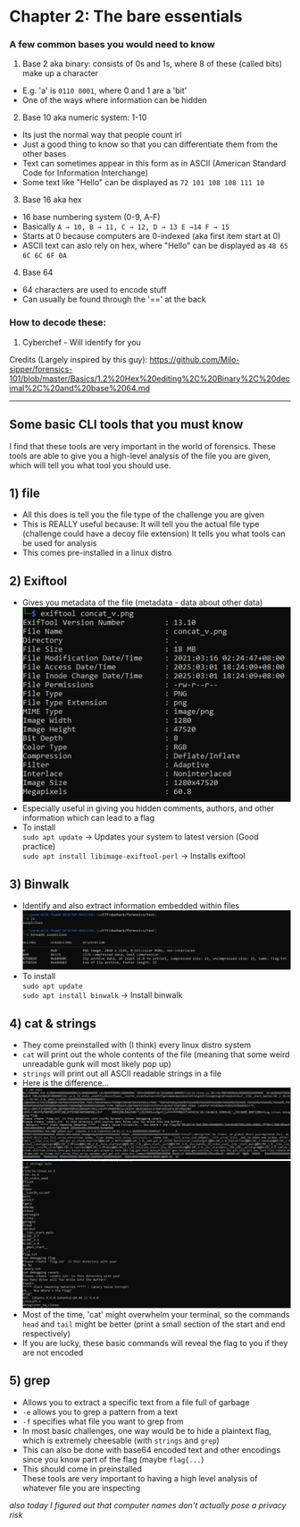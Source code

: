 # Chapter 2: The bare essentials #
### A few common bases you would need to know ###
1) Base 2 aka binary: consists of 0s and 1s, where 8 of these (called bits) make up a character
- E.g. 'a' is `0110 0001`, where 0 and 1 are a 'bit'
- One of the ways where information can be hidden

2) Base 10 aka numeric system: 1-10
- Its just the normal way that people count irl
- Just a good thing to know so that you can differentiate them from the other bases
- Text can sometimes appear in this form as in ASCII (American Standard Code for Information Interchange)
- Some text like "Hello" can be displayed as `72 101 108 108 111 10`

3) Base 16 aka hex
- 16 base numbering system (0-9, A-F)
- Basically `A → 10, B → 11, C → 12, D → 13 E →14 F → 15`
- Starts at 0 because computers are 0-indexed (aka first item start at 0)
- ASCII text can aslo rely on hex, where "Hello" can be displayed as `48 65 6C 6C 6F 0A`

4) Base 64
- 64 characters are used to encode stuff
- Can usually be found through the '==' at the back

### How to decode these:
1) Cyberchef - Will identify for you

Credits (Largely inspired by this guy): <https://github.com/Milo-sipper/forensics-101/blob/master/Basics/1.2%20Hex%20editing%2C%20Binary%2C%20decimal%2C%20and%20base%2064.md>

--- 

## Some basic CLI tools that you must know
I find that these tools are very important in the world of forensics. These tools are able to give you a high-level analysis of the file you are given, which will tell you what tool you should use.
## 1)  file ##
- All this does is tell you the file type of the challenge you are given
- This is REALLY useful because: 
    It will tell you the actual file type (challenge could have a decoy file extension)
    It tells you what tools can be used for analysis
- This comes pre-installed in a linux distro
## 2)  Exiftool ## 
- Gives you metadata of the file (metadata - data about other data)   
    ![alt text](images/image.png)   
- Especially useful in giving you hidden comments, authors, and other information which can lead to a flag
- To install  
`sudo apt update` -> Updates your system to latest version (Good practice)   
`sudo apt install libimage-exiftool-perl` -> Installs exiftool
## 3)  Binwalk ##
- Identify and also extract information embedded within files
![alt text](images/image-1.png)
- To install  
`sudo apt update`  
`sudo apt install binwalk` -> Install binwalk    
## 4) cat & strings ##
- They come preinstalled with (I think) every linux distro system
- `cat` will print out the whole contents of the file (meaning that some weird unreadable gunk will most likely pop up) 
- `strings` will print out all ASCII readable strings in a file 
- Here is the difference...  
![alt text](images/image-5.png)   
![alt text](images/image-6.png)   
- Most of the time, 'cat' might overwhelm your terminal, so the commands `head` and `tail` might be better (print a small section of the start and end respectively)
- If you are lucky, these basic commands will reveal the flag to you if they are not encoded

## 5) grep 
- Allows you to extract a specific text from a file full of garbage  
- `-e` allows you to grep a pattern from a text
- `-f` specifies what file you want to grep from
- In most basic challenges, one way would be to hide a plaintext flag, which is extremely cheesable (with `strings` and `grep`)
- This can also be done with base64 encoded text and other encodings since you know part of the flag (maybe `flag{...`)
- This should come in preinstalled  
These tools are very important to having a high level analysis of whatever file you are inspecting   
   
      
         
            

*also today I figured out that computer names don't actually pose a privacy risk*
